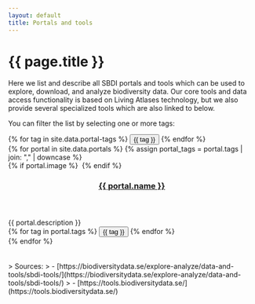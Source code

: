 ```yaml
---
layout: default
title: Portals and tools
---
```

# {{ page.title }}

Here we list and describe all SBDI portals and tools which can be used to explore, download, and analyze biodiversity data. Our core tools and data access functionality is based on Living Atlases technology, but we also provide several specialized tools which are also linked to below.

You can filter the list by selecting one or more tags:
<div class="mb-4 space-x-1 space-y-2">
  {% for tag in site.data.portal-tags %}
    <button data-filter="{{ tag | downcase }}" class="px-3 py-1 rounded-full bg-gray-200 text-gray-700 text-nowrap cursor-pointer">{{ tag }}</button>
  {% endfor %}
</div>

<div class="mt-8 grid grid-cols-1 lg:grid-cols-2 gap-6">
{% for portal in site.data.portals %}
  {% assign portal_tags = portal.tags | join: "," | downcase %}
  <article class="flex flex-col border border-slate-300 cursor-pointer hover:bg-slate-100 rounded-lg" onclick="location.href='{{ portal.link }}';" data-tags="{{ portal_tags }}">
    {% if portal.image %}
      <img src="/uploads/portals/{{ portal.image }}" class="h-48 {% if portal.image-full-width %}w-full rounded-t-lg{% else %}m-auto{% endif %}" alt="">
    {% endif %}
    <div class="flex-grow mx-4 my-2">
      <header>
        <h3><a href="{{ portal.link }}" class="no-underline">{{ portal.name }}</a></h3>
      </header>
      <div class="tool-description mb-1 text-slate-700">{{ portal.description }}</div>
    </div>
    <div class="mx-4 mb-4 sm:space-x-1 space-y-1 text-sm">
      {% for tag in portal.tags %}
        <button class="px-3 py-1 rounded-full bg-gray-200 text-gray-700 text-nowrap cursor-pointer">{{ tag }}</button>
      {% endfor %}
    </div>
  </article>
{% endfor %}
</div>

<br>
<br>
> Sources:
> - [https://biodiversitydata.se/explore-analyze/data-and-tools/sbdi-tools/](https://biodiversitydata.se/explore-analyze/data-and-tools/sbdi-tools/)
> - [https://tools.biodiversitydata.se/](https://tools.biodiversitydata.se/)

<script>
  document.addEventListener("DOMContentLoaded", () => {
    const filterButtons = document.querySelectorAll("[data-filter]");
    const portals = document.querySelectorAll("[data-tags]");

    const getActiveFiltersFromHash = () => {
      const hash = window.location.hash.slice(1); // remove '#'
      const params = new URLSearchParams(hash);
      const tags = params.get("tags");
      return tags ? new Set(tags.split(",")) : new Set();
    }

    const updateHash = () => {
      const params = new URLSearchParams();
      if (activeFilters.size > 0) {
        params.set("tags", [...activeFilters].join(","));
      }
      window.location.hash = params.toString();
    }

    const applyFilters = () => {
      portals.forEach(portal => {
        const tags = portal.dataset.tags.split(",");
        const visible = [...activeFilters].every(f => tags.includes(f));
        portal.style.display = visible || activeFilters.size === 0 ? "" : "none";
      });

      filterButtons.forEach(btn => {
        const tag = btn.dataset.filter;
        if (activeFilters.has(tag)) {
          btn.classList.add("bg-blue-600", "text-white");
          btn.classList.remove("bg-gray-200", "text-gray-700");
        } else {
          btn.classList.remove("bg-blue-600", "text-white");
          btn.classList.add("bg-gray-200", "text-gray-700");
        }
      });
    }

    // Init
    let activeFilters = getActiveFiltersFromHash();
    applyFilters();

    // Update filters on button click
    filterButtons.forEach(btn => {
      btn.addEventListener("click", () => {
        const tag = btn.dataset.filter;
        if (activeFilters.has(tag)) {
          activeFilters.delete(tag);
        } else {
          activeFilters.add(tag);
        }
        updateHash();
        applyFilters();
      });
    });

    // Handle back/forward navigation (hash changes)
    window.addEventListener("hashchange", () => {
      activeFilters = getActiveFiltersFromHash();
      applyFilters();
    });
  });
</script>